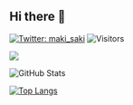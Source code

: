 ## Hi there 👋

<!--
**namonaki1234/namonaki1234** is a ✨ _special_ ✨ repository because its `README.md` (this file) appears on your GitHub profile.

Here are some ideas to get you started:

- 🔭 I’m currently working on ...
- 🌱 I’m currently learning ...
- 👯 I’m looking to collaborate on ...
- 🤔 I’m looking for help with ...
- 💬 Ask me about ...
- 📫 How to reach me: ...
- 😄 Pronouns: ...
- ⚡ Fun fact: ...
-->

[![Twitter: maki_saki](https://img.shields.io/twitter/follow/maki_saki?style=social)](https://twitter.com/maki_saki)
![Visitors](https://visitor-badge.glitch.me/badge?page_id=contiki9&left_color=gray&right_color=blue)

![](https://github-profile-summary-cards.vercel.app/api/cards/profile-details?username=namonaki1234&theme=vue)

![GitHub Stats](https://github-readme-stats.vercel.app/api?username=namonaki1234&show_icons=true)

[![Top Langs](https://github-readme-stats.vercel.app/api/top-langs/?username=namonaki1234&layout=compact&langs_count=6)](https://github.com/anuraghazra/github-readme-stats)
